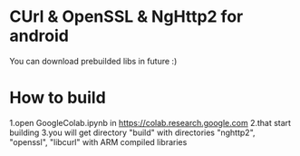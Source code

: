 # CUrl & OpenSSL & NgHttp2 for android
You can download prebuilded libs in future :)

# How to build
1.open GoogleColab.ipynb in https://colab.research.google.com
2.that start building
3.you will get directory "build" with directories "nghttp2", "openssl", "libcurl" with ARM compiled libraries
